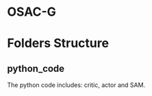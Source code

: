 # OSAC-G




# Folders Structure

## python_code 

The python code includes: critic, actor and SAM.

